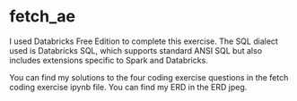 # fetch_ae

I used Databricks Free Edition to complete this exercise. The SQL dialect used is Databricks SQL, which supports standard ANSI SQL but also includes extensions specific to Spark and Databricks.
	
You can find my solutions to the four coding exercise questions in the fetch coding exercise ipynb file.
You can find my ERD in the ERD jpeg.
